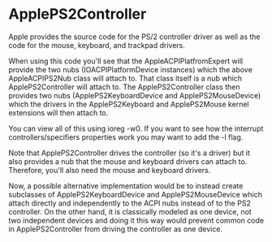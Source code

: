 ApplePS2Controller
==================

Apple provides the source code for the PS/2 controller driver as well as the code for the mouse, keyboard, and trackpad drivers.

When using this code you'll see that the AppleACPIPlatfromExpert will provide the two nubs (IOACPIPlatformDevice instances) which the above AppleACPIPS2Nub class will attach to. That class itself is a nub which ApplePS2Controller will attach to. The ApplePS2Controller class then provides two nubs (ApplePS2KeyboardDevice and ApplePS2MouseDevice) which the drivers in the ApplePS2Keyboard and ApplePS2Mouse kernel extensions will then attach to.

You can view all of this using ioreg -w0. If you want to see how the interrupt controllers/specifiers properties work you may want to add the -l flag.

Note that ApplePS2Controller drives the controller (so it's a driver) but it also provides a nub that the mouse and keyboard drivers can attach to. Therefore, you'll also need the mouse and keyboard drivers.

Now, a possible alternative implementation would be to instead create subclasses of ApplePS2KeyboardDevice and ApplePS2MouseDevice which attach directly and independently to the ACPI nubs instead of to the PS2 controller. On the other hand, it is classically modeled as one device, not two independent devices and doing it this way would prevent common code in ApplePS2Controller from driving the controller as one device.
